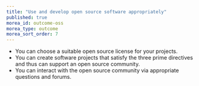 ```yaml
---
title: "Use and develop open source software appropriately"
published: true
morea_id: outcome-oss
morea_type: outcome
morea_sort_order: 7
---
```


  * You can choose a suitable open source license for your projects.
  * You can create software projects that satisfy the three prime directives and thus can support an open source community.
  * You can interact with the open source community via appropriate questions and forums.